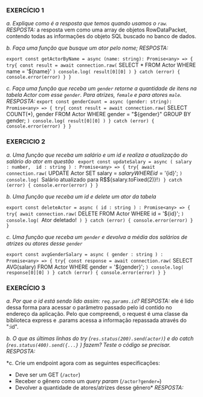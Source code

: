 ### EXERCÍCIO 1

*a. Explique como é a resposta que temos quando usamos o `raw`.*
*RESPOSTA:*  a resposta vem como uma array de objetos RowDataPacket, contendo todas as informações do objeto SQL buscado no banco de dados.

*b. Faça uma função que busque um ator pelo nome;*
*RESPOSTA:*

`export const getActorByName = async (name: string): Promise<any> => {
    try{
        const result = await connection.raw(`
        SELECT * FROM Actor WHERE name = '${name}'
      `)
      console.log( result[0][0] )
    } catch (error) {
        console.error(error)
    }
}`

*c. Faça uma função que receba um `gender` retorne a quantidade de itens na tabela Actor com esse `gender`. Para atrizes, `female` e para atores `male`.*
*RESPOSTA:* 
`export const genderCount = async (gender: string): Promise<any> => {
    try{
        const result = await connection.raw(`
        SELECT COUNT(*), gender
        FROM Actor
        WHERE gender = "${gender}"
        GROUP BY gender;
      `)
      console.log( result[0][0] )
    } catch (error) {
        console.error(error)
    }
}`


### EXERCICIO 2

*a. Uma função que receba um salário e um id e realiza a atualização do salário do ator em questão*
`
export const updateSalary = async (
    salary : number, 
    id : string
    ) : Promise<any> => {
    try{
        await connection.raw(`
        UPDATE Actor
        SET salary = ${salary}
        WHERE id = '${id}';
      `)
      console.log( `Salário atualizado para R$${salary.toFixed(2)}!` )
    } catch (error) {
        console.error(error)
    }
}
`

*b. Uma função que receba um id e delete um ator da tabela*

`export const deleteActor = async (
    id : string
    ) : Promise<any> => {
    try{
        await connection.raw(`
        DELETE FROM Actor
        WHERE id = '${id}';
      `)
      console.log( `Ator deletado!` )
    } catch (error) {
        console.error(error)
    }
}`

*c. Uma função que receba um `gender` e devolva a média dos salários de atrizes ou atores desse `gender`*

`export const avgGenderSalary = async (
    gender : string
    ) : Promise<any> => {
    try{
        const response = await connection.raw(`
        SELECT AVG(salary) 
        FROM Actor
        WHERE gender = '${gender}';
      `)
      console.log( response[0][0] )
    } catch (error) {
        console.error(error)
    }
}`


### EXERCÍCIO 3

*a. Por que o id está sendo lido assim: `req.params.id`?*
*RESPOSTA:* ele é lido dessa forma para acessar o parâmetro passado pelo id contido no endereço da aplicação. Pelo que compreendi, o request é uma classe da biblioteca express e .params acessa a informação repassada através do ":id".

*b. O que as últimas linhas do try (`res.status(200).send(actor)`) e do catch (`res.status(400).send({...}` ) fazem? Teste o código se precisar.*
*RESPOSTA:*

*c. Crie um endpoint agora com as seguintes especificações:
- Deve ser um GET (`/actor`)
- Receber o gênero como um *query param* (`/actor?gender=`)
- Devolver a quantidade de atores/atrizes desse gênero*
*RESPOSTA:*
